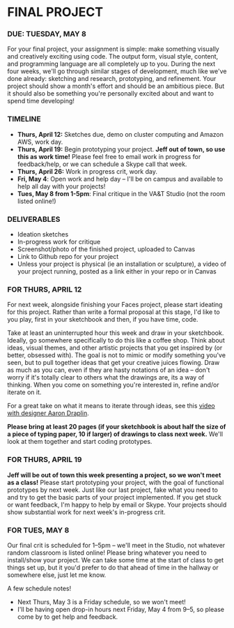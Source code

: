 FINAL PROJECT
====

### DUE: TUESDAY, MAY 8  

For your final project, your assignment is simple: make something visually and creatively exciting using code. The output form, visual style, content, and programming language are all completely up to you. During the next four weeks, we'll go through similar stages of development, much like we've done already: sketching and research, prototyping, and refinement. Your project should show a month's effort and should be an ambitious piece. But it should also be something you're personally excited about and want to spend time developing!

### TIMELINE  

* **Thurs, April 12:** Sketches due, demo on cluster computing and Amazon AWS, work day.  
* **Thurs, April 19:** Begin prototyping your project. **Jeff out of town, so use this as work time!** Please feel free to email work in progress for feedback/help, or we can schedule a Skype call that week.  
* **Thurs, April 26:** Work in progress crit, work day.
* **Fri, May 4**: Open work and help day – I'll be on campus and available to help all day with your projects!  
* **Tues, May 8 from 1-5pm**: Final critique in the VA&T Studio (not the room listed online!)  

### DELIVERABLES  

* Ideation sketches  
* In-progress work for critique  
* Screenshot/photo of the finished project, uploaded to Canvas  
* Link to Github repo for your project  
* Unless your project is physical (ie an installation or sculpture), a video of your project running, posted as a link either in your repo or in Canvas  

### FOR THURS, APRIL 12  
For next week, alongside finishing your Faces project, please start ideating for this project. Rather than write a formal proposal at this stage, I'd like to you play, first in your sketchbook and then, if you have time, code.

Take at least an uninterrupted hour this week and draw in your sketchbook. Ideally, go somewhere specifically to do this like a coffee shop. Think about ideas, visual themes, and other artistic projects that you get inspired by (or better, obsessed with). The goal is not to mimic or modify something you've seen, but to pull together ideas that get your creative juices flowing. Draw as much as you can, even if they are hasty notations of an idea – don't worry if it's totally clear to others what the drawings are, its a way of thinking. When you come on something you're interested in, refine and/or iterate on it.

For a great take on what it means to iterate through ideas, see this [video with designer Aaron Draplin](https://www.youtube.com/watch?v=zOPA0NaeTBk).

**Please bring at least 20 pages (if your sketchbook is about half the size of a piece of typing paper, 10 if larger) of drawings to class next week.** We'll look at them together and start coding prototypes.

### FOR THURS, APRIL 19  
**Jeff will be out of town this week presenting a project, so we won't meet as a class!** Please start prototyping your project, with the goal of functional prototypes by next week. Just like our last project, fake what you need to and try to get the basic parts of your project implemented. If you get stuck or want feedback, I'm happy to help by email or Skype. Your projects should show substantial work for next week's in-progress crit.

### FOR TUES, MAY 8  
Our final crit is scheduled for 1–5pm – we'll meet in the Studio, not whatever random classroom is listed online! Please bring whatever you need to install/show your project. We can take some time at the start of class to get things set up, but it you'd prefer to do that ahead of time in the hallway or somewhere else, just let me know.

A few schedule notes!  
* Next Thurs, May 3 is a Friday schedule, so we won't meet!  
* I'll be having open drop-in hours next Friday, May 4 from 9–5, so please come by to get help and feedback.  

